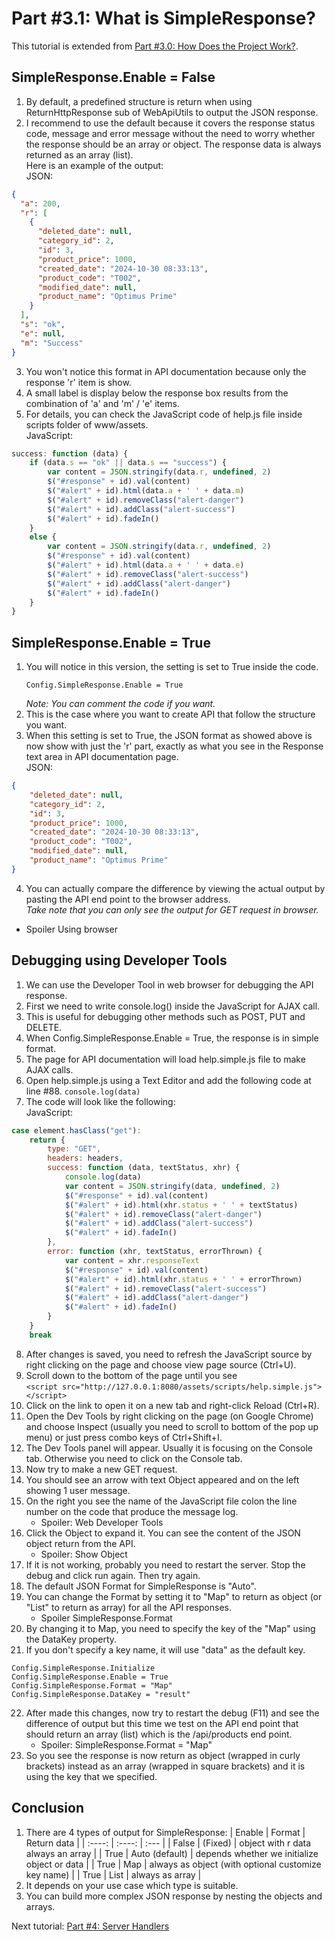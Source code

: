 # Part #3.1: What is SimpleResponse?

This tutorial is extended from [Part #3.0: How Does the Project Work?](https://github.com/pyhoon/web-api-server-tutorial/blob/main/Part%20%233.0%20How%20Does%20the%20Project%20Work.md).

## SimpleResponse.Enable = False

1. By default, a predefined structure is return when using ReturnHttpResponse sub of WebApiUtils to output the JSON response.
2. I recommend to use the default because it covers the response status code, message and error message without the need to worry whether the response should be an array or object. The response data is always returned as an array (list). \
Here is an example of the output: \
JSON:
```JSON
{
  "a": 200,
  "r": [
    {
      "deleted_date": null,
      "category_id": 2,
      "id": 3,
      "product_price": 1000,
      "created_date": "2024-10-30 08:33:13",
      "product_code": "T002",
      "modified_date": null,
      "product_name": "Optimus Prime"
    }
  ],
  "s": "ok",
  "e": null,
  "m": "Success"
}
```
3. You won't notice this format in API documentation because only the response 'r' item is show.
4. A small label is display below the response box results from the combination of 'a' and 'm' / 'e' items.
5. For details, you can check the JavaScript code of help.js file inside scripts folder of www/assets. \
JavaScript:
```JavaScript
success: function (data) {
    if (data.s == "ok" || data.s == "success") {
        var content = JSON.stringify(data.r, undefined, 2)
        $("#response" + id).val(content)
        $("#alert" + id).html(data.a + ' ' + data.m)
        $("#alert" + id).removeClass("alert-danger")
        $("#alert" + id).addClass("alert-success")
        $("#alert" + id).fadeIn()
    }
    else {
        var content = JSON.stringify(data.r, undefined, 2)
        $("#response" + id).val(content)
        $("#alert" + id).html(data.a + ' ' + data.e)
        $("#alert" + id).removeClass("alert-success")
        $("#alert" + id).addClass("alert-danger")
        $("#alert" + id).fadeIn()
    }
}
```

## SimpleResponse.Enable = True
1. You will notice in this version, the setting is set to True inside the code.
   ```B4X
   Config.SimpleResponse.Enable = True
   ```
   *Note: You can comment the code if you want.*
2. This is the case where you want to create API that follow the structure you want.
3. When this setting is set to True, the JSON format as showed above is now show with just the 'r' part, exactly as what you see in the Response text area in API documentation page. \
JSON:
```JSON
{
    "deleted_date": null,
    "category_id": 2,
    "id": 3,
    "product_price": 1000,
    "created_date": "2024-10-30 08:33:13",
    "product_code": "T002",
    "modified_date": null,
    "product_name": "Optimus Prime"
}
```
4. You can actually compare the difference by viewing the actual output by pasting the API end point to the browser address. \
   *Take note that you can only see the output for GET request in browser.*
* Spoiler Using browser

## Debugging using Developer Tools
1. We can use the Developer Tool in web browser for debugging the API response.
2. First we need to write console.log() inside the JavaScript for AJAX call.
3. This is useful for debugging other methods such as POST, PUT and DELETE.
4. When Config.SimpleResponse.Enable = True, the response is in simple format.
5. The page for API documentation will load help.simple.js file to make AJAX calls.
6. Open help.simple.js using a Text Editor and add the following code at line #88.
```console.log(data)```
7. The code will look like the following: \
JavaScript:
```JavaScript
case element.hasClass("get"):
    return {
        type: "GET",
        headers: headers,
        success: function (data, textStatus, xhr) {
            console.log(data)
            var content = JSON.stringify(data, undefined, 2)
            $("#response" + id).val(content)
            $("#alert" + id).html(xhr.status + ' ' + textStatus)
            $("#alert" + id).removeClass("alert-danger")
            $("#alert" + id).addClass("alert-success")
            $("#alert" + id).fadeIn()
        },
        error: function (xhr, textStatus, errorThrown) {
            var content = xhr.responseText
            $("#response" + id).val(content)
            $("#alert" + id).html(xhr.status + ' ' + errorThrown)
            $("#alert" + id).removeClass("alert-success")
            $("#alert" + id).addClass("alert-danger")
            $("#alert" + id).fadeIn()
        }
    }
    break
```
8. After changes is saved, you need to refresh the JavaScript source by right clicking on the page and choose view page source (Ctrl+U).
9. Scroll down to the bottom of the page until you see \
```<script src="http://127.0.0.1:8080/assets/scripts/help.simple.js"></script>```
10. Click on the link to open it on a new tab and right-click Reload (Ctrl+R).
11. Open the Dev Tools by right clicking on the page (on Google Chrome) and choose Inspect (usually you need to scroll to bottom of the pop up menu) or just press combo keys of Ctrl+Shift+I.
12. The Dev Tools panel will appear. Usually it is focusing on the Console tab. Otherwise you need to click on the Console tab.
13. Now try to make a new GET request.
14. You should see an arrow with text Object appeared and on the left showing 1 user message.
15. On the right you see the name of the JavaScript file colon the line number on the code that produce the message log.
    * Spoiler: Web Developer Tools
16. Click the Object to expand it. You can see the content of the JSON object return from the API.
    * Spoiler: Show Object
17. If it is not working, probably you need to restart the server. Stop the debug and click run again. Then try again.
18. The default JSON Format for SimpleResponse is "Auto".
19. You can change the Format by setting it to "Map" to return as object (or "List" to return as array) for all the API responses.
    * Spoiler SimpleResponse.Format
21. By changing it to Map, you need to specify the key of the "Map" using the DataKey property.
22. If you don't specify a key name, it will use "data" as the default key.
```B4X
Config.SimpleResponse.Initialize
Config.SimpleResponse.Enable = True
Config.SimpleResponse.Format = "Map"
Config.SimpleResponse.DataKey = "result"
```
22. After made this changes, now try to restart the debug (F11) and see the difference of output but this time we test on the API end point that should return an array (list) which is the /api/products end point.
    * Spoiler: SimpleResponse.Format = "Map"
24. So you see the response is now return as object (wrapped in curly brackets) instead as an array (wrapped in square brackets) and it is using the key that we specified.

## Conclusion

1. There are 4 types of output for SimpleResponse:
| Enable | Format	| Return data |
| :----: | :----: | :--- |
| False | (Fixed) | object with r data always an array |
| True | Auto (default) | depends whether we initialize object or data |
| True | Map | always as object (with optional customize key name) |
| True | List |	always as array |
3. It depends on your use case which type is suitable.
4. You can build more complex JSON response by nesting the objects and arrays.

Next tutorial: [Part #4: Server Handlers](https://github.com/pyhoon/web-api-server-tutorial/blob/main/Part%20%234%20Server%20Handlers.md)
